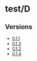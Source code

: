 # test/D

## Versions

* [0.1.1](./0.1.1/index.md)
* [0.1.3](./0.1.3/index.md)
* [0.1.2](./0.1.2/index.md)
* [0.1.4](./0.1.4/index.md)
